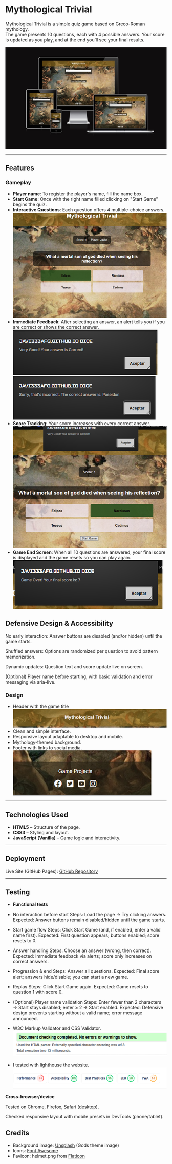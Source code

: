 
# Mythological Trivial

Mythological Trivial is a simple quiz game based on Greco-Roman mythology.  
The game presents 10 questions, each with 4 possible answers. Your score is updated as you play, and at the end you’ll see your final results.

![Trivial](docs/images/Ui.dev.jpg)

---

## Features

### Gameplay
- **Player name**: To register the player's name, fill the name box.
- **Start Game**: Once with the right name filled clicking on "Start Game" begins the quiz.
- **Interactive Questions**: Each question offers 4 multiple-choice answers.
![Game Screenshot](docs/images/gameplay.png)
- **Immediate Feedback**: After selecting an answer, an alert tells you if you are correct or shows the correct answer.
![Correct answer](docs/images/correct.png) 
![Wrong answer](docs/images/wrong.png)
- **Score Tracking**: Your score increases with every correct answer.
![Score](docs/images/score.png)
- **Game End Screen**: When all 10 questions are answered, your final score is displayed and the game resets so you can play again.
![End Screen](docs/images/gameover.png)

## Defensive Design & Accessibility

No early interaction: Answer buttons are disabled (and/or hidden) until the game starts.

Shuffled answers: Options are randomized per question to avoid pattern memorization.

Dynamic updates: Question text and score update live on screen.

(Optional) Player name before starting, with basic validation and error messaging via aria-live.

### Design
- Header with the game title
![Header Screenshot](docs/images/header.png)
- Clean and simple interface.
- Responsive layout adaptable to desktop and mobile.
- Mythology-themed background.
- Footer with links to social media.
![Footer Screenshot](docs/images/footer.png)


---

## Technologies Used

- **HTML5** – Structure of the page.
- **CSS3** – Styling and layout.
- **JavaScript (Vanilla)** – Game logic and interactivity.

---

## Deployment

Live Site (GitHub Pages): 
[GitHub Repository](https://github.com/Javi333afg/Mythological-Trivial)


---

## Testing

- **Functional tests**

- No interaction before start
Steps: Load the page → Try clicking answers.
Expected: Answer buttons remain disabled/hidden until the game starts. 

- Start game flow
Steps: Click Start Game (and, if enabled, enter a valid name first).
Expected: First question appears; buttons enabled; score resets to 0. 

- Answer handling
Steps: Choose an answer (wrong, then correct).
Expected: Immediate feedback via alerts; score only increases on correct answers. 

- Progression & end
Steps: Answer all questions.
Expected: Final score alert; answers hide/disable; you can start a new game. 

- Replay
Steps: Click Start Game again.
Expected: Game resets to question 1 with score 0. 

- (Optional) Player name validation
Steps: Enter fewer than 2 characters → Start stays disabled; enter ≥ 2 → Start enabled.
Expected: Defensive design prevents starting without a valid name; error message announced. 

- W3C Markup Validator and CSS Validator.
![Test](docs/images/W3C.png) 

- I tested with lighthouse the website.
![Perfomance](docs/images/perfomance.png)

**Cross-browser/device**

Tested on Chrome, Firefox, Safari (desktop).

Checked responsive layout with mobile presets in DevTools (phone/tablet).

## Credits

- Background image: [Unsplash](https://unsplash.com/) (Gods theme image)  
- Icons: [Font Awesome](https://fontawesome.com/)  
- Favicon: helmet.png from [Flaticon](https://www.flaticon.com/)  
